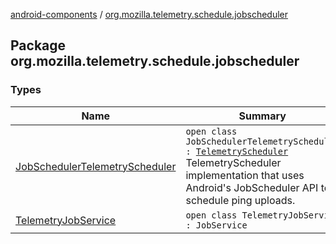 [android-components](../index.md) / [org.mozilla.telemetry.schedule.jobscheduler](./index.md)

## Package org.mozilla.telemetry.schedule.jobscheduler

### Types

| Name | Summary |
|---|---|
| [JobSchedulerTelemetryScheduler](-job-scheduler-telemetry-scheduler/index.md) | `open class JobSchedulerTelemetryScheduler : `[`TelemetryScheduler`](../org.mozilla.telemetry.schedule/-telemetry-scheduler/index.md)<br>TelemetryScheduler implementation that uses Android's JobScheduler API to schedule ping uploads. |
| [TelemetryJobService](-telemetry-job-service/index.md) | `open class TelemetryJobService : JobService` |
